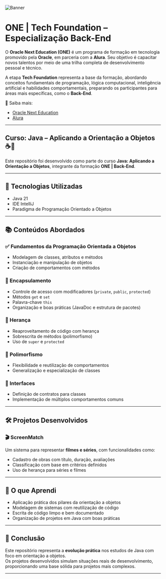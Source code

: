 ![Banner](Imagens/ONE.png)

# ONE | Tech Foundation – Especialização Back-End

O **Oracle Next Education (ONE)** é um programa de formação em tecnologia promovido pela **Oracle**, em parceria com a **Alura**. Seu objetivo é capacitar novos talentos por meio de uma trilha completa de desenvolvimento pessoal e técnico.

A etapa **Tech Foundation** representa a base da formação, abordando conceitos fundamentais de programação, lógica computacional, inteligência artificial e habilidades comportamentais, preparando os participantes para áreas mais específicas, como o **Back-End**.

🔗 Saiba mais:
- [Oracle Next Education](https://www.oracle.com/br/education/oracle-next-education/)
- [Alura](https://www.alura.com.br/)

---

## Curso: Java – Aplicando a Orientação a Objetos ☕🧱

Este repositório foi desenvolvido como parte do curso **Java: Aplicando a Orientação a Objetos**, integrante da formação **ONE | Back-End**.

---

## 🚀 Tecnologias Utilizadas

- Java 21
- IDE IntelliJ 
- Paradigma de Programação Orientado a Objetos

---

## 📚 Conteúdos Abordados

### ✅ Fundamentos da Programação Orientada a Objetos
- Modelagem de classes, atributos e métodos  
- Instanciação e manipulação de objetos  
- Criação de comportamentos com métodos  

### 🔐 Encapsulamento
- Controle de acesso com modificadores (`private`, `public`, `protected`)  
- Métodos `get` e `set`  
- Palavra-chave `this`  
- Organização e boas práticas (JavaDoc e estrutura de pacotes)  

### 🧬 Herança
- Reaproveitamento de código com herança  
- Sobrescrita de métodos (polimorfismo)  
- Uso de `super` e `protected`  

### 🔄 Polimorfismo
- Flexibilidade e reutilização de comportamentos  
- Generalização e especialização de classes  

### 🧩 Interfaces
- Definição de contratos para classes  
- Implementação de múltiplos comportamentos comuns  

---

## 🛠️ Projetos Desenvolvidos

### 🎬 ScreenMatch

Um sistema para representar **filmes e séries**, com funcionalidades como:

- Cadastro de obras com título, duração, avaliações  
- Classificação com base em critérios definidos  
- Uso de herança para séries e filmes  

---

## 🧠 O que Aprendi

- Aplicação prática dos pilares da orientação a objetos  
- Modelagem de sistemas com reutilização de código  
- Escrita de código limpo e bem documentado  
- Organização de projetos em Java com boas práticas  

---

## 🏁 Conclusão

Este repositório representa a **evolução prática** nos estudos de Java com foco em orientação a objetos.  
Os projetos desenvolvidos simulam situações reais de desenvolvimento, proporcionando uma base sólida para projetos mais complexos.

---
